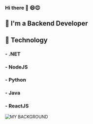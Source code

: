 ### Hi there 👋 :smile::heart_eyes:
## :gift_heart: I'm a Backend Developer
## :ribbon: Technology 
### - .NET
### - NodeJS
### -  Python
### -  Java
### -  ReactJS

![MY BACKGROUND](https://user-images.githubusercontent.com/78371439/201158445-b9fb70eb-d055-46ee-ad3c-f9539f3f4389.jpg)

